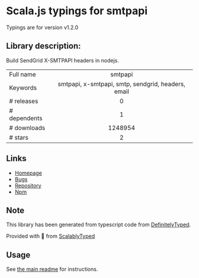 
# Scala.js typings for smtpapi

Typings are for version v1.2.0

## Library description:
Build SendGrid X-SMTPAPI headers in nodejs.

|                    |                 |
| ------------------ | :-------------: |
| Full name          | smtpapi |
| Keywords           | smtpapi, x-smtpapi, smtp, sendgrid, headers, email |
| # releases         | 0 |
| # dependents       | 1 |
| # downloads        | 1248954 |
| # stars            | 2 |

## Links
- [Homepage](https://github.com/sendgrid/smtpapi-nodejs#readme)
- [Bugs](https://github.com/sendgrid/smtpapi-nodejs/issues)
- [Repository](https://github.com/sendgrid/smtpapi-nodejs)
- [Npm](https://www.npmjs.com/package/smtpapi)
    


## Note
This library has been generated from typescript code from [DefinitelyTyped](https://definitelytyped.org).

Provided with :purple_heart: from [ScalablyTyped](https://github.com/oyvindberg/ScalablyTyped)

## Usage
See [the main readme](../../readme.md) for instructions.


